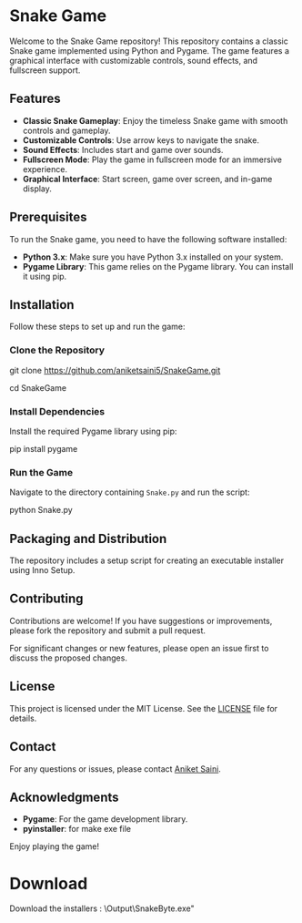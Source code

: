 # Snake Game

Welcome to the Snake Game repository! This repository contains a classic Snake game implemented using Python and Pygame. The game features a graphical interface with customizable controls, sound effects, and fullscreen support.

## Features

- **Classic Snake Gameplay**: Enjoy the timeless Snake game with smooth controls and gameplay.
- **Customizable Controls**: Use arrow keys to navigate the snake.
- **Sound Effects**: Includes start and game over sounds.
- **Fullscreen Mode**: Play the game in fullscreen mode for an immersive experience.
- **Graphical Interface**: Start screen, game over screen, and in-game display.

## Prerequisites

To run the Snake game, you need to have the following software installed:

- **Python 3.x**: Make sure you have Python 3.x installed on your system.
- **Pygame Library**: This game relies on the Pygame library. You can install it using pip.

## Installation

Follow these steps to set up and run the game:

### Clone the Repository

git clone https://github.com/aniketsaini5/SnakeGame.git

cd SnakeGame

### Install Dependencies

Install the required Pygame library using pip:

pip install pygame


### Run the Game

Navigate to the directory containing `Snake.py` and run the script:

python Snake.py


## Packaging and Distribution

The repository includes a setup script for creating an executable installer using Inno Setup.

## Contributing

Contributions are welcome! If you have suggestions or improvements, please fork the repository and submit a pull request.

For significant changes or new features, please open an issue first to discuss the proposed changes.

## License

This project is licensed under the MIT License. See the [LICENSE](LICENSE) file for details.

## Contact

For any questions or issues, please contact [Aniket Saini](aniketsainikdl@gmail.com).
                                            

## Acknowledgments

- **Pygame**: For the game development library.
- **pyinstaller**: for make exe file

Enjoy playing the game!

# Download 
 Download the installers : \Output\SnakeByte.exe"

